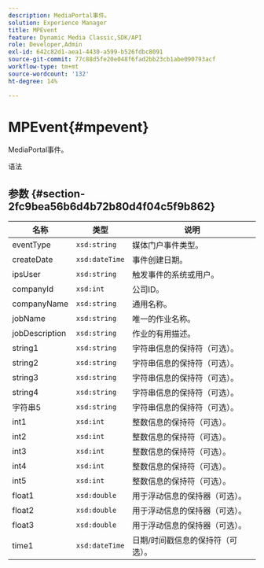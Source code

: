 ```yaml
---
description: MediaPortal事件。
solution: Experience Manager
title: MPEvent
feature: Dynamic Media Classic,SDK/API
role: Developer,Admin
exl-id: 642c82d1-aea1-4430-a599-b526fdbc8091
source-git-commit: 77c88d5fe20e048f6fad2bb23cb1abe090793acf
workflow-type: tm+mt
source-wordcount: '132'
ht-degree: 14%

---
```


# MPEvent{#mpevent}

MediaPortal事件。

语法

## 参数 {#section-2fc9bea56b6d4b72b80d4f04c5f9b862}

| 名称 | 类型 | 说明 |
|---|---|---|
| eventType | `xsd:string` | 媒体门户事件类型。 |
| createDate | `xsd:dateTime` | 事件创建日期。 |
| ipsUser | `xsd:string` | 触发事件的系统或用户。 |
| companyId | `xsd:int` | 公司ID。 |
| companyName | `xsd:string` | 通用名称。 |
| jobName | `xsd:string` | 唯一的作业名称。 |
| jobDescription | `xsd:string` | 作业的有用描述。 |
| string1 | `xsd:string` | 字符串信息的保持符（可选）。 |
| string2 | `xsd:string` | 字符串信息的保持符（可选）。 |
| string3 | `xsd:string` | 字符串信息的保持符（可选）。 |
| string4 | `xsd:string` | 字符串信息的保持符（可选）。 |
| 字符串5 | `xsd:string` | 字符串信息的保持符（可选）。 |
| int1 | `xsd:int` | 整数信息的保持符（可选）。 |
| int2 | `xsd:int` | 整数信息的保持符（可选）。 |
| int3 | `xsd:int` | 整数信息的保持符（可选）。 |
| int4 | `xsd:int` | 整数信息的保持符（可选）。 |
| int5 | `xsd:int` | 整数信息的保持符（可选）。 |
| float1 | `xsd:double` | 用于浮动信息的保持器（可选）。 |
| float2 | `xsd:double` | 用于浮动信息的保持器（可选）。 |
| float3 | `xsd:double` | 用于浮动信息的保持器（可选）。 |
| time1 | `xsd:dateTime` | 日期/时间戳信息的保持符（可选）。 |
